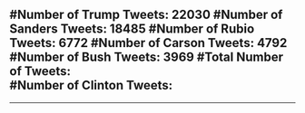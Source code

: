 #Number of Trump Tweets: 22030
#Number of Sanders Tweets: 18485
#Number of Rubio Tweets: 6772
#Number of Carson Tweets: 4792
#Number of Bush Tweets: 3969
#Total Number of Tweets:  
#Number of Clinton Tweets: 
---
---
